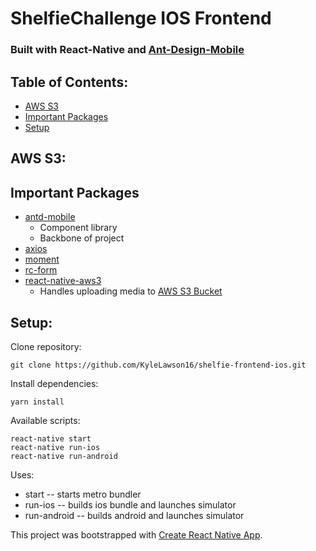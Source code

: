 # ShelfieChallenge IOS Frontend
### Built with React-Native and [Ant-Design-Mobile](https://mobile.ant.design/)

## Table of Contents:
* [AWS S3](#AWS)
* [Important Packages](#Packages)
* [Setup](#Setup)

## <a name="AWS">AWS S3:</a>


## <a name="Packages">Important Packages</a>
* [antd-mobile](https://mobile.ant.design/)
   * Component library
   * Backbone of project
* [axios](https://github.com/axios/axios)
* [moment](http://momentjs.com/docs/)
* [rc-form](https://www.npmjs.com/package/rc-form)
* [react-native-aws3](https://github.com/benjreinhart/react-native-aws3)
   * Handles uploading media to [AWS S3 Bucket](#AWS)



## <a name="Setup">Setup:</a>
Clone repository:
```
git clone https://github.com/KyleLawson16/shelfie-frontend-ios.git
```

Install dependencies:
```
yarn install
```

Available scripts:
```
react-native start
react-native run-ios
react-native run-android
```

Uses:
* start -- starts metro bundler
* run-ios -- builds ios bundle and launches simulator
* run-android -- builds android and launches simulator






This project was bootstrapped with [Create React Native App](https://github.com/react-community/create-react-native-app).
